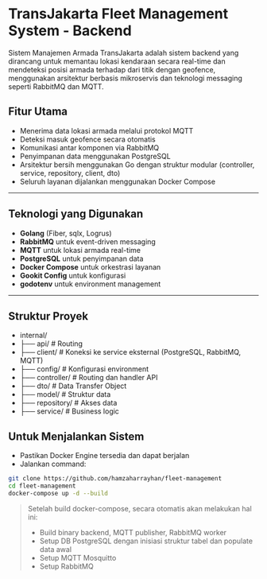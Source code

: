 # TransJakarta Fleet Management System - Backend

Sistem Manajemen Armada TransJakarta adalah sistem backend yang dirancang untuk memantau lokasi kendaraan secara real-time dan mendeteksi posisi armada terhadap dari titik dengan geofence, menggunakan arsitektur berbasis mikroservis dan teknologi messaging seperti RabbitMQ dan MQTT.

## Fitur Utama

- Menerima data lokasi armada melalui protokol MQTT
- Deteksi masuk geofence secara otomatis
- Komunikasi antar komponen via RabbitMQ
- Penyimpanan data menggunakan PostgreSQL
- Arsitektur bersih menggunakan Go dengan struktur modular (controller, service, repository, client, dto)
- Seluruh layanan dijalankan menggunakan Docker Compose

---

## Teknologi yang Digunakan

- **Golang** (Fiber, sqlx, Logrus)
- **RabbitMQ** untuk event-driven messaging
- **MQTT** untuk lokasi armada real-time
- **PostgreSQL** untuk penyimpanan data
- **Docker Compose** untuk orkestrasi layanan
- **Gookit Config** untuk konfigurasi
- **godotenv** untuk environment management

---

## Struktur Proyek
- internal/
- ├── api/ # Routing
- ├── client/ # Koneksi ke service eksternal (PostgreSQL, RabbitMQ, MQTT)
- ├── config/ # Konfigurasi environment
- ├── controller/ # Routing dan handler API
- ├── dto/ # Data Transfer Object
- ├── model/ # Struktur data
- ├── repository/ # Akses data
- ├── service/ # Business logic

## Untuk Menjalankan Sistem
- Pastikan Docker Engine tersedia dan dapat berjalan
- Jalankan command:
```bash
git clone https://github.com/hamzaharrayhan/fleet-management
cd fleet-management
docker-compose up -d --build
```

> Setelah build docker-compose, secara otomatis akan melakukan hal ini:
> - Build binary backend, MQTT publisher, RabbitMQ worker
> - Setup DB PostgreSQL dengan inisiasi struktur tabel dan populate data awal
> - Setup MQTT Mosquitto
> - Setup RabbitMQ